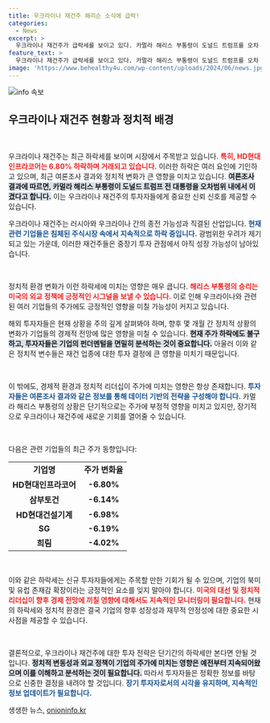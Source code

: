 ```yaml
---
title: 우크라이나 재건주 해리슨 소식에 급락!
categories:
  - News
excerpt: >
  우크라이나 재건주가 급락세를 보이고 있다. 카멀라 해리스 부통령이 도널드 트럼프를 오차 범위 내에서 이겼다는 여론조사 결과가 영향을 미쳤다. 관련주들이 큰 하락폭을 기록 중이다. 클릭해 더 자세한 내용을 확인하세요!
feature_text: >
  우크라이나 재건주가 급락세를 보이고 있다. 카멀라 해리스 부통령이 도널드 트럼프를 오차 범위 내에서 이겼다는 여론조사 결과가 영향을 미쳤다. 관련주들이 큰 하락폭을 기록 중이다. 클릭해 더 자세한 내용을 확인하세요!
image: 'https://www.behealthy4u.com/wp-content/uploads/2024/06/news.jpg'
---
```


<p><img src="https://www.behealthy4u.com/wp-content/uploads/2024/06/news.jpg" alt="info 속보" /></p>

<h2 data-ke-size="size26">우크라이나 재건주 현황과 정치적 배경</h2>

<p data-ke-size="size16">&nbsp;</p>

<p>우크라이나 재건주는 최근 하락세를 보이며 시장에서 주목받고 있습니다. <b><span style="color: #ee2323;">특히, HD현대인프라코어는 6.80% 하락하며 거래되고 있습니다.</span></b> 이러한 하락은 여러 요인에 기인하고 있으며, 최근 여론조사 결과와 정치적 변화가 큰 영향을 미치고 있습니다. <b><span style="background-color: #21538527;">여론조사 결과에 따르면, 카멀라 해리스 부통령이 도널드 트럼프 전 대통령을 오차범위 내에서 이겼다고 합니다.</span></b> 이는 우크라이나 재건주의 투자자들에게 중요한 신뢰 신호를 제공할 수 있습니다.</p>

<p>우크라이나 재건주는 러시아와 우크라이나 간의 종전 가능성과 직결된 산업입니다. <b><span style="color: #1a5490;">현재 관련 기업들은 침체된 주식시장 속에서 지속적으로 하락 중입니다.</span></b> 광범위한 우려가 제기되고 있는 가운데, 이러한 재건주들은 중장기 투자 관점에서 아직 성장 가능성이 남아있습니다.</p>

<p data-ke-size="size16">&nbsp;</p>

<p>정치적 환경 변화가 이런 하락세에 미치는 영향은 매우 큽니다. <b><span style="color: #ee2323;">해리스 부통령의 승리는 미국의 외교 정책에 긍정적인 시그널을 보낼 수 있습니다.</span></b> 이로 인해 우크라이나와 관련된 여러 기업들의 주가에도 긍정적인 영향을 미칠 가능성이 커지고 있습니다. </p>

<p>해외 투자자들은 현재 상황을 주의 깊게 살펴봐야 하며, 향후 몇 개월 간 정치적 상황의 변화가 기업들의 경제적 전망에 많은 영향을 미칠 수 있습니다. <b><span style="background-color: #21538527;">현재 주가 하락에도 불구하고, 투자자들은 기업의 펀더멘털을 면밀히 분석하는 것이 중요합니다.</span></b> 아울러 이와 같은 정치적 변수들은 재건 업종에 대한 투자 결정에 큰 영향을 미치기 때문입니다. </p>

<p data-ke-size="size16">&nbsp;</p>

<p>이 밖에도, 경제적 환경과 정치적 리더십이 주가에 미치는 영향은 항상 존재합니다. <b><span style="color: #1a5490;">투자자들은 여론조사 결과와 같은 정보를 통해 데이터 기반의 전략을 구성해야 합니다.</span></b> 카멀라 해리스 부통령의 상황은 단기적으로는 주가에 부정적 영향을 미치고 있지만, 장기적으로 우크라이나 재건주에 새로운 기회를 열어줄 수 있습니다.</p>

<p data-ke-size="size16">&nbsp;</p>

<p>다음은 관련 기업들의 최근 주가 동향입니다:</p>

<table>
    <tr>
        <td style="text-align: center; height: 17px;"><b>기업명</b></td>
        <td style="text-align: center; height: 17px;"><b>주가 변화율</b></td>
    </tr>
    <tr>
        <td style="text-align: center; height: 17px;"><b>HD현대인프라코어</b></td>
        <td style="text-align: center; height: 17px;"><b>-6.80%</b></td>
    </tr>
    <tr>
        <td style="text-align: center; height: 17px;"><b>삼부토건</b></td>
        <td style="text-align: center; height: 17px;"><b>-6.14%</b></td>
    </tr>
    <tr>
        <td style="text-align: center; height: 17px;"><b>HD현대건설기계</b></td>
        <td style="text-align: center; height: 17px;"><b>-6.98%</b></td>
    </tr>
    <tr>
        <td style="text-align: center; height: 17px;"><b>SG</b></td>
        <td style="text-align: center; height: 17px;"><b>-6.19%</b></td>
    </tr>
    <tr>
        <td style="text-align: center; height: 17px;"><b>희림</b></td>
        <td style="text-align: center; height: 17px;"><b>-4.02%</b></td>
    </tr>
</table>

<p data-ke-size="size16">&nbsp;</p>

<p>이와 같은 하락세는 신규 투자자들에게는 주목할 만한 기회가 될 수 있으며, 기업의 북미 및 유럽 존재감 확장이라는 긍정적인 요소를 잊지 말아야 합니다. <b><span style="color: #ee2323;">미국의 대선 및 정치적 리더십이 향후 경제 전망에 끼칠 영향에 대해서도 지속적인 모니터링이 필요합니다.</span></b> 현재의 하락세와 정치적 환경은 결국 기업의 향후 성장성과 재무적 안정성에 대한 중요한 시사점을 제공할 수 있습니다. </p>

<p data-ke-size="size16">&nbsp;</p>

<p>결론적으로, 우크라이나 재건주에 대한 투자 전략은 단기간의 하락세만 본다면 안될 것입니다. <b><span style="background-color: #21538527;">정치적 변동성과 외교 정책이 기업의 주가에 미치는 영향은 예전부터 지속되어왔으며 이를 이해하고 분석하는 것이 필요합니다.</span></b> 따라서 투자자들은 정확한 정보를 바탕으로 신중한 결정을 내려야 할 것입니다. <b><span style="color: #1a5490;">장기 투자자로서의 시각을 유지하며, 지속적인 정보 업데이트가 필요합니다.</span></b></p>
생생한 뉴스, <a href="https://onioninfo.kr" rel="dofollow">onioninfo.kr</a>


